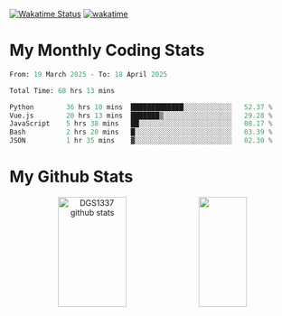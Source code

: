 [![Wakatime Status](https://github.com/noopurphalak/noopurphalak/workflows/wakatime-status-update/badge.svg)](https://github.com/noopurphalak/noopurphalak/actions/workflows/main.yml)
[![wakatime](https://wakatime.com/badge/user/80ace140-ef40-4fdd-b8ed-f3be3d2e1aea.svg)](https://wakatime.com/@80ace140-ef40-4fdd-b8ed-f3be3d2e1aea)

# My Monthly Coding Stats

<!--START_SECTION:waka-->

```python
From: 19 March 2025 - To: 18 April 2025

Total Time: 68 hrs 13 mins

Python        36 hrs 10 mins  █████████████░░░░░░░░░░░░   52.37 %
Vue.js        20 hrs 13 mins  ███████▒░░░░░░░░░░░░░░░░░   29.28 %
JavaScript    5 hrs 38 mins   ██░░░░░░░░░░░░░░░░░░░░░░░   08.17 %
Bash          2 hrs 20 mins   █░░░░░░░░░░░░░░░░░░░░░░░░   03.39 %
JSON          1 hr 35 mins    ▓░░░░░░░░░░░░░░░░░░░░░░░░   02.30 %
```

<!--END_SECTION:waka-->

# My Github Stats
<div style="text-align: center;">
  <img width="49%" height="195px" src="https://github-readme-stats-sigma-five.vercel.app/api?username=noopurphalak&show_icons=true&count_private=true&hide_border=true&title_color=00FFFF&icon_color=00FFFF&text_color=00FFFF&bg_color=0d1117" alt="DGS1337 github stats" />
  <img width="41%" height="195px" src="https://github-readme-stats-sigma-five.vercel.app/api/top-langs/?username=noopurphalak&layout=compact&hide_border=true&title_color=00FFFF&text_color=00FFFF&bg_color=0d1117" />
</div>
